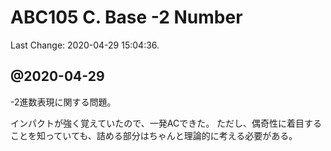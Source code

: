 # ABC105 C. Base -2 Number

Last Change: 2020-04-29 15:04:36.

## @2020-04-29

-2進数表現に関する問題。

インパクトが強く覚えていたので、一発ACできた。
ただし、偶奇性に着目することを知っていても、詰める部分はちゃんと理論的に考える必要がある。

